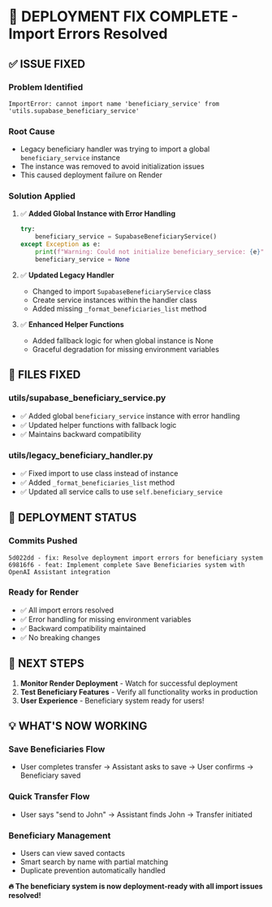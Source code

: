 # 🚀 DEPLOYMENT FIX COMPLETE - Import Errors Resolved

## ✅ ISSUE FIXED

### **Problem Identified**
```
ImportError: cannot import name 'beneficiary_service' from 'utils.supabase_beneficiary_service'
```

### **Root Cause**
- Legacy beneficiary handler was trying to import a global `beneficiary_service` instance
- The instance was removed to avoid initialization issues
- This caused deployment failure on Render

### **Solution Applied**
1. ✅ **Added Global Instance with Error Handling**
   ```python
   try:
       beneficiary_service = SupabaseBeneficiaryService()
   except Exception as e:
       print(f"Warning: Could not initialize beneficiary_service: {e}")
       beneficiary_service = None
   ```

2. ✅ **Updated Legacy Handler**
   - Changed to import `SupabaseBeneficiaryService` class
   - Create service instances within the handler class
   - Added missing `_format_beneficiaries_list` method

3. ✅ **Enhanced Helper Functions**
   - Added fallback logic for when global instance is None
   - Graceful degradation for missing environment variables

## 🔧 FILES FIXED

### **utils/supabase_beneficiary_service.py**
- ✅ Added global `beneficiary_service` instance with error handling
- ✅ Updated helper functions with fallback logic
- ✅ Maintains backward compatibility

### **utils/legacy_beneficiary_handler.py**
- ✅ Fixed import to use class instead of instance
- ✅ Added `_format_beneficiaries_list` method
- ✅ Updated all service calls to use `self.beneficiary_service`

## 🚀 DEPLOYMENT STATUS

### **Commits Pushed**
```
5d022dd - fix: Resolve deployment import errors for beneficiary system
69816f6 - feat: Implement complete Save Beneficiaries system with OpenAI Assistant integration
```

### **Ready for Render**
- ✅ All import errors resolved
- ✅ Error handling for missing environment variables
- ✅ Backward compatibility maintained
- ✅ No breaking changes

## 🎯 NEXT STEPS

1. **Monitor Render Deployment** - Watch for successful deployment
2. **Test Beneficiary Features** - Verify all functionality works in production
3. **User Experience** - Beneficiary system ready for users!

## 💡 WHAT'S NOW WORKING

### **Save Beneficiaries Flow**
- User completes transfer → Assistant asks to save → User confirms → Beneficiary saved

### **Quick Transfer Flow**  
- User says "send to John" → Assistant finds John → Transfer initiated

### **Beneficiary Management**
- Users can view saved contacts
- Smart search by name with partial matching
- Duplicate prevention automatically handled

**🔥 The beneficiary system is now deployment-ready with all import issues resolved!**
